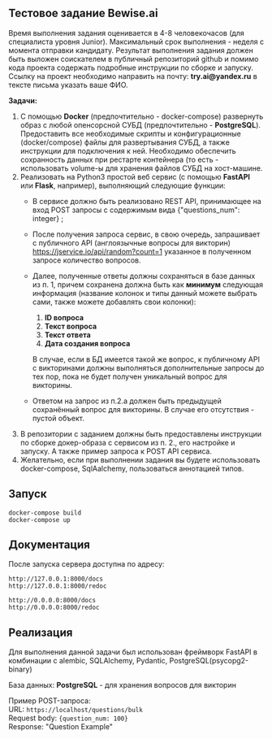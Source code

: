 ## Тестовое задание Bewise.ai

<p>Время выполнения задания оценивается в 4-8 человекочасов (для
специалиста уровня Junior).
Максимальный срок выполнения - неделя с момента отправки кандидату.
Результат выполнения задания должен быть выложен соискателем в
публичный репозиторий github и помимо кода проекта содержать
подробные инструкции по сборке и запуску. Ссылку на проект
необходимо направить на почту: <b>try.ai@yandex.ru</b> в тексте письма указать
ваше ФИО.</p>

**Задачи:**

1. С помощью **Docker** (предпочтительно - docker-compose) развернуть образ с
любой опенсорсной СУБД (предпочтительно - **PostgreSQL**). Предоставить все
необходимые скрипты и конфигурационные (docker/compose) файлы для
развертывания СУБД, а также инструкции для подключения к ней. Необходимо
обеспечить сохранность данных при рестарте контейнера (то есть -
использовать volume-ы для хранения файлов СУБД на хост-машине.
2. Реализовать на Python3 простой веб сервис (с помощью **FastAPI** или **Flask**,
   например), выполняющий следующие функции:<br>
   - В сервисе должно быть реализовано REST API, принимающее на вход
   POST запросы с содержимым вида {"questions_num": integer} ;
   - После получения запроса сервис, в свою очередь, запрашивает с
   публичного API (англоязычные вопросы для викторин)
   https://jservice.io/api/random?count=1 указанное в полученном запросе
   количество вопросов.
   - Далее, полученные ответы должны сохраняться в базе данных из п. 1,
   причем сохранена должна быть как **минимум** следующая информация
   (название колонок и типы данный можете выбрать сами, также можете
   добавлять свои колонки): 
     1. **ID вопроса**
     2. **Текст вопроса** 
     3. **Текст ответа**
     4. **Дата создания вопроса**

      В случае, если в БД имеется такой же 
      вопрос, к публичному API с викторинами должны выполняться
      дополнительные запросы до тех пор, пока не будет получен уникальный
      вопрос для викторины.
   - Ответом на запрос из п.2.a должен быть предыдущей сохранённый
   вопрос для викторины. В случае его отсутствия - пустой объект.
4. В репозитории с заданием должны быть предоставлены инструкции по
сборке докер-образа с сервисом из п. 2., его настройке и запуску. А также
пример запроса к POST API сервиса.
5. Желательно, если при выполнении задания вы будете использовать
docker-compose, SqlAalchemy, пользоваться аннотацией типов.

## Запуск
```
docker-compose build
docker-compose up
```

## Документация
После запуска сервера доступна по адресу:  
```
http://127.0.0.1:8000/docs
http://127.0.0.1:8000/redoc

http://0.0.0.0:8000/docs
http://0.0.0.0:8000/redoc
```

## Реализация

Для выполнения данной задачи был использован фреймворк FastAPI в комбинации с 
alembic, SQLAlchemy, Pydantic, PostgreSQL(psycopg2-binary)
<P>База данных: <b>PostgreSQL</b> - для хранения вопросов для викторин</p>


Пример POST-запроса:
<br>
URL: `https://localhost/questions/bulk`
<br>
Request body: `{question_num: 100}`
<br>
Response: "Question Example"
